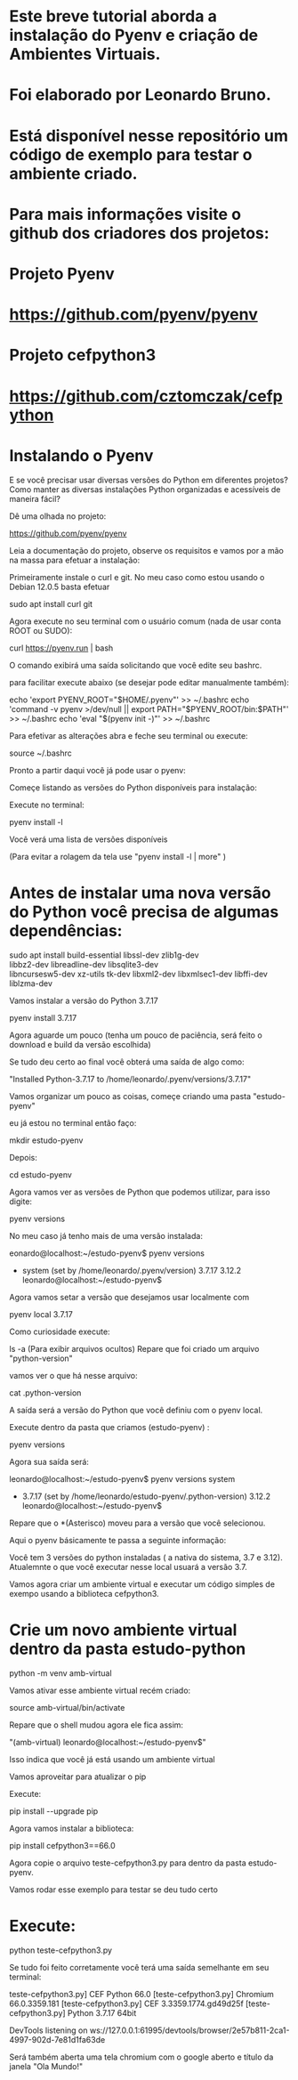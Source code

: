 # Este breve tutorial aborda a instalação do Pyenv e criação de Ambientes Virtuais.
# Foi elaborado por Leonardo Bruno.
# Está disponível nesse repositório um código de exemplo para testar o ambiente criado.
# Para mais informações visite o github dos criadores dos projetos:
# 
# Projeto Pyenv
# https://github.com/pyenv/pyenv
#
# Projeto cefpython3
# https://github.com/cztomczak/cefpython

# Instalando o Pyenv

E se você precisar usar diversas versões do Python em diferentes projetos?
Como manter as diversas instalações Python organizadas e acessíveis de maneira fácil?

Dê uma olhada no projeto:

https://github.com/pyenv/pyenv

Leia a documentação do projeto, observe os requisitos e vamos por a mão na massa para efetuar a instalação:

Primeiramente instale o curl e git. No meu caso como estou usando o Debian 12.0.5 
basta efetuar

sudo apt install curl git

Agora execute no seu terminal com o usuário comum (nada de usar conta ROOT ou SUDO):

curl https://pyenv.run | bash

O comando exibirá uma saída solicitando que você edite seu bashrc.

para facilitar execute abaixo (se desejar pode editar manualmente também):

echo 'export PYENV_ROOT="$HOME/.pyenv"' >> ~/.bashrc
echo 'command -v pyenv >/dev/null || export PATH="$PYENV_ROOT/bin:$PATH"' >> ~/.bashrc
echo 'eval "$(pyenv init -)"' >> ~/.bashrc

Para efetivar as alterações abra e feche seu terminal ou execute:

source ~/.bashrc

Pronto a partir daqui você já pode usar o pyenv:

Começe listando as versões do Python disponíveis para instalação:

Execute no terminal:

pyenv install -l

Você verá uma lista de versões disponíveis

(Para evitar a rolagem da tela use  "pyenv install -l | more" )

# Antes de instalar uma nova versão do Python você precisa de algumas dependências:

sudo apt install build-essential libssl-dev zlib1g-dev \
libbz2-dev libreadline-dev libsqlite3-dev \
libncursesw5-dev xz-utils tk-dev libxml2-dev libxmlsec1-dev libffi-dev liblzma-dev

Vamos instalar a versão do Python 3.7.17

pyenv install 3.7.17

Agora aguarde um pouco (tenha um pouco de paciência, será feito o download e build da versão escolhida)

Se tudo deu certo ao final você obterá uma saída de algo como:

"Installed Python-3.7.17 to /home/leonardo/.pyenv/versions/3.7.17"

Vamos organizar um pouco as coisas, começe criando uma pasta "estudo-pyenv"

eu já estou no terminal então faço:

mkdir estudo-pyenv

Depois:

cd estudo-pyenv

Agora vamos ver as versões de Python que podemos utilizar, para isso digite:

pyenv versions

No meu caso já tenho mais de uma versão instalada:

eonardo@localhost:~/estudo-pyenv$ pyenv versions
* system (set by /home/leonardo/.pyenv/version)
  3.7.17
  3.12.2
leonardo@localhost:~/estudo-pyenv$

Agora vamos setar a versão que desejamos usar localmente com

pyenv local 3.7.17

Como curiosidade execute:

ls -a   (Para exibir arquivos ocultos)
Repare que foi criado um arquivo "python-version"

vamos ver o que há nesse arquivo:

cat .python-version

A saída será a versão do Python que você definiu com o pyenv local.

Execute dentro da pasta que criamos (estudo-pyenv) :

pyenv versions

Agora sua saída será:

leonardo@localhost:~/estudo-pyenv$ pyenv versions
  system
* 3.7.17 (set by /home/leonardo/estudo-pyenv/.python-version)
  3.12.2
leonardo@localhost:~/estudo-pyenv$ 

Repare que o *(Asterisco) moveu para a versão que você selecionou.

Aqui o pyenv básicamente te passa a seguinte informação:

Você tem 3 versões do python instaladas ( a nativa do sistema, 3.7 e 3.12). 
Atualemnte o que você executar nesse local usuará a versão 3.7.

Vamos agora criar um ambiente virtual e executar um código simples de exempo usando a biblioteca
cefpython3.

# Crie um novo ambiente virtual dentro da pasta estudo-python

python -m venv amb-virtual

Vamos ativar esse ambiente virtual recém criado:

source amb-virtual/bin/activate

Repare que o shell mudou agora ele fica assim:

"(amb-virtual) leonardo@localhost:~/estudo-pyenv$"

Isso indica que você já está usando um ambiente virtual

Vamos aproveitar para atualizar o pip

Execute:

pip install --upgrade pip

Agora vamos instalar a biblioteca:

pip install cefpython3==66.0

Agora copie o arquivo teste-cefpython3.py para dentro da pasta estudo-pyenv.

Vamos rodar esse exemplo para testar se deu tudo certo

# Execute:

python teste-cefpython3.py

Se tudo foi feito corretamente você terá uma saída semelhante em seu terminal:

teste-cefpython3.py] CEF Python 66.0
[teste-cefpython3.py] Chromium 66.0.3359.181
[teste-cefpython3.py] CEF 3.3359.1774.gd49d25f
[teste-cefpython3.py] Python 3.7.17 64bit

DevTools listening on ws://127.0.0.1:61995/devtools/browser/2e57b811-2ca1-4997-902d-7e81d1fa63de

Será também aberta uma tela chromium com o google aberto e título da janela "Ola Mundo!"



















